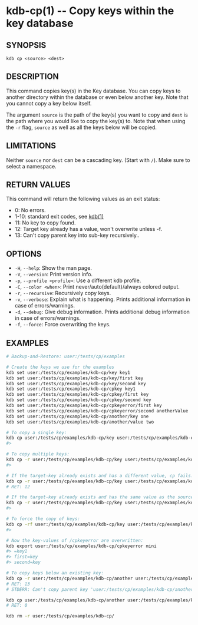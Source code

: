# kdb-cp(1) -- Copy keys within the key database

## SYNOPSIS

`kdb cp <source> <dest>`

## DESCRIPTION

This command copies key(s) in the Key database.
You can copy keys to another directory within the database or even below another key.
Note that you cannot copy a key below itself.

The argument `source` is the path of the key(s) you want to copy and `dest` is the path where you would like to copy the key(s) to.
Note that when using the `-r` flag, `source` as well as all the keys below will be copied.

## LIMITATIONS

Neither `source` nor `dest` can be a cascading key.
(Start with `/`).
Make sure to select a namespace.

## RETURN VALUES

This command will return the following values as an exit status:

- 0:
  No errors.
- 1-10:
  standard exit codes, see [kdb(1)](kdb.md)
- 11:
  No key to copy found.
- 12:
  Target key already has a value, won't overwrite unless -f.
- 13:
  Can't copy parent key into sub-key recursively..

## OPTIONS

- `-H`, `--help`:
  Show the man page.
- `-V`, `--version`:
  Print version info.
- `-p`, `--profile <profile>`:
  Use a different kdb profile.
- `-C`, `--color <when>`:
  Print never/auto(default)/always colored output.
- `-r`, `--recursive`:
  Recursively copy keys.
- `-v`, `--verbose`:
  Explain what is happening. Prints additional information in case of errors/warnings.
- `-d`, `--debug`:
  Give debug information. Prints additional debug information in case of errors/warnings.
- `-f`, `--force`:
  Force overwriting the keys.

## EXAMPLES

```sh
# Backup-and-Restore: user:/tests/cp/examples

# Create the keys we use for the examples
kdb set user:/tests/cp/examples/kdb-cp/key key1
kdb set user:/tests/cp/examples/kdb-cp/key/first key
kdb set user:/tests/cp/examples/kdb-cp/key/second key
kdb set user:/tests/cp/examples/kdb-cp/cpkey key1
kdb set user:/tests/cp/examples/kdb-cp/cpkey/first key
kdb set user:/tests/cp/examples/kdb-cp/cpkey/second key
kdb set user:/tests/cp/examples/kdb-cp/cpkeyerror/first key
kdb set user:/tests/cp/examples/kdb-cp/cpkeyerror/second anotherValue
kdb set user:/tests/cp/examples/kdb-cp/another/key one
kdb set user:/tests/cp/examples/kdb-cp/another/value two

# To copy a single key:
kdb cp user:/tests/cp/examples/kdb-cp/key user:/tests/cp/examples/kdb-cp/key2
#>

# To copy multiple keys:
kdb cp -r user:/tests/cp/examples/kdb-cp/key user:/tests/cp/examples/kdb-cp/copied
#>

# If the target-key already exists and has a different value, cp fails:
kdb cp -r user:/tests/cp/examples/kdb-cp/key user:/tests/cp/examples/kdb-cp/cpkeyerror
# RET: 12

# If the target-key already exists and has the same value as the source, everything is fine:
kdb cp -r user:/tests/cp/examples/kdb-cp/key user:/tests/cp/examples/kdb-cp/cpkey
#>

# To force the copy of keys:
kdb cp -rf user:/tests/cp/examples/kdb-cp/key user:/tests/cp/examples/kdb-cp/cpkeyerror
#>

# Now the key-values of /cpkeyerror are overwritten:
kdb export user:/tests/cp/examples/kdb-cp/cpkeyerror mini
#> =key1
#> first=key
#> second=key

# To copy keys below an existing key:
kdb cp -r user:/tests/cp/examples/kdb-cp/another user:/tests/cp/examples/kdb-cp/another/key
# RET: 13
# STDERR: Can't copy parent key 'user:/tests/cp/examples/kdb-cp/another' into sub-key 'user:/tests/cp/examples/kdb-cp/another/key' recursively.

kdb cp user:/tests/cp/examples/kdb-cp/another user:/tests/cp/examples/kdb-cp/another/key
# RET: 0

kdb rm -r user:/tests/cp/examples/kdb-cp/
```
